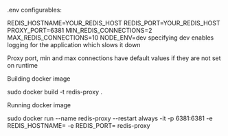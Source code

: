 .env configurables:

REDIS_HOSTNAME=YOUR_REDIS_HOST
REDIS_PORT=YOUR_REDIS_HOST
PROXY_PORT=6381
MIN_REDIS_CONNECTIONS=2
MAX_REDIS_CONNECTIONS=10
NODE_ENV=dev specifying dev enables logging for the application which slows it down

Proxy port, min and max connections have default values if they are not set on runtime

Building docker image

sudo docker build -t redis-proxy .

Running docker image

sudo docker run --name redis-proxy --restart always -it -p 6381:6381 -e REDIS_HOSTNAME= -e REDIS_PORT= redis-proxy
